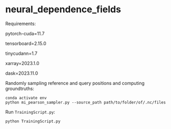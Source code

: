 # neural_dependence_fields

Requirements:

pytorch-cuda=11.7

tensorboard=2.15.0

tinycudann=1.7

xarray=2023.1.0

dask=2023.11.0

Randomly sampling reference and query positions and computing groundtruths:
```
conda activate env
python mi_pearson_sampler.py --source_path path/to/folder/of/.nc/files
```
Run `TrainingScript.py`:
```
python TrainingScript.py
```
